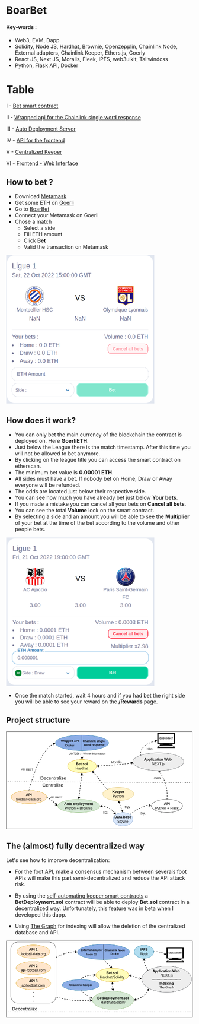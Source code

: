 # BoarBet

#### Key-words :

- Web3, EVM, Dapp
- Solidity, Node JS, Hardhat, Brownie, Openzepplin, Chainlink Node, External adapters, Chainlink Keeper, Ethers.js, Goerly
- React JS, Next JS, Moralis, Fleek, IPFS, web3uikit, Tailwindcss
- Python, Flask API, Docker

# Table

I - [Bet smart contract](https://github.com/beirao/backend-decentralize-foot-bet)

II - [Wrapped api for the Chainlink single word response](https://github.com/beirao/footApiWrap-decentralize-foot-bet)

III - [Auto Deployment Server](https://github.com/beirao/autoDeployment-decentralize-foot-bet)

IV - [API for the frontend](https://github.com/beirao/flaskAPI-decentralize-foot-bet)

V - [Centralized Keeper](https://github.com/beirao/smart-contracts-keeper)

VI - [Frontend - Web Interface](https://github.com/beirao/frontend-decentralize-foot-bet)

## How to bet ?

- Download [Metamask](https://metamask.io/)
- Get some ETH on [Goerli](https://goerlifaucet.com/)
- Go to [BoarBet](https://boarbet.beirao.me)
- Connect your Metamask on Goerli
- Chose a match
  - Select a side
  - Fill ETH amount
  - Click **Bet**
  - Valid the transaction on Metamask

<img src="Annexes/match_demo2.png" width="400" height="400" />

## How does it work?

- You can only bet the main currency of the blockchain the contract is deployed on. Here **GoerliETH**.
- Just below the League there is the match timestamp. After this time you will not be allowed to bet anymore.
- By clicking on the league title you can access the smart contract on etherscan.
- The minimum bet value is **0.00001 ETH**.
- All sides must have a bet. If nobody bet on Home, Draw or Away everyone will be refunded.
- The odds are located just below their respective side.
- You can see how much you have already bet just below **Your bets**.
- If you made a mistake you can cancel all your bets on **Cancel all bets**.
- You can see the total **Volume** lock on the smart contract.
- By selecting a side and an amount you will be able to see the **Multiplier** of your bet at the time of the bet according to the volume and other people bets.

<img src="Annexes/match_demo3.png" width="400" height="400" />

- Once the match started, wait 4 hours and if you had bet the right side you will be able to see your reward on the **/Rewards** page.

<!-- <img src="Annexes/match_demo4.png" width="400" height="400" /> -->

## Project structure

![](Annexes/footbet_shema.drawio.png)

## The (almost) fully decentralized way

Let's see how to improve decentralization:

- For the foot API, make a consensus mechanism between severals foot APIs will make this part semi-decentralized and reduce the API attack risk.

- By using the [self-automating keeper smart contracts](https://docs.chain.link/docs/chainlink-automation/register-upkeep/) a **BetDeployment.sol** contract will be able to deploy **Bet.sol** contract in a decentralized way. Unfortunately, this feature was in beta when I developed this dapp.

- Using [The Graph](https://thegraph.com/en/) for indexing will allow the deletion of the centralized database and API.

![](Annexes/footbet_shema_full_decentralize.drawio.png)
